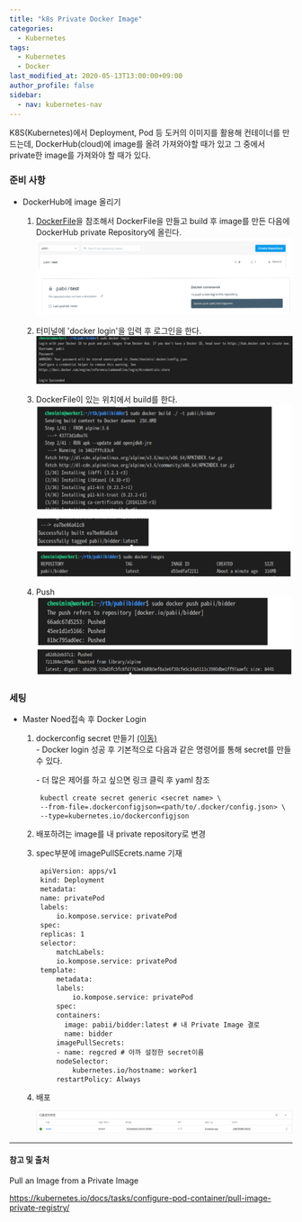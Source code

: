 ```yaml
---
title: "k8s Private Docker Image"
categories: 
  - Kubernetes
tags:
  - Kubernetes
  - Docker
last_modified_at: 2020-05-13T13:00:00+09:00
author_profile: false
sidebar:
  - nav: kubernetes-nav
---
```


K8S(Kubernetes)에서 Deployment, Pod 등 도커의 이미지를 활용해 컨테이너를 만드는데,
DockerHub(cloud)에 image를 올려 가져와야할 때가 있고 그 중에서 private한 image를 가져와야 할 때가 있다.

### 준비 사항
-   DockerHub에 image 올리기
    
    1. [DockerFile](https://docs.docker.com/engine/reference/builder/#usage)을 참조해서 DockerFile을 만들고 build 후 image를 만든 다음에 DockerHub private Repository에 올린다.
    ![dockerHub](/assets/img/posts/kubernetes/privateDocker/dockerhub.png)

    2. 터미널에 'docker login'을 입력 후 로그인을 한다.    
    ![login](/assets/img/posts/kubernetes/privateDocker/login.png)

    3. DockerFile이 있는 위치에서 build를 한다.
    ![build](/assets/img/posts/kubernetes/privateDocker/build.png)

    4. Push
    ![Push](/assets/img/posts/kubernetes/privateDocker/push.png)


### 세팅
- Master Noed접속 후 Docker Login

    1. dockerconfig secret 만들기 [(이동)](https://kubernetes.io/docs/tasks/configure-pod-container/pull-image-private-registry/)<br/>
        \- Docker login 성공 후 기본적으로 다음과 같은 명령어를 통해 secret를 만들 수 있다.<br/>

        \- 더 많은 제어를 하고 싶으면 링크 클릭 후 yaml 참조

            kubectl create secret generic <secret name> \
            --from-file=.dockerconfigjson=<path/to/.docker/config.json> \
            --type=kubernetes.io/dockerconfigjson

    2. 배포하려는 image를 내 private repository로 변경
    3. spec부분에 imagePullSEcrets.name 기재

            apiVersion: apps/v1
            kind: Deployment
            metadata:
            name: privatePod
            labels:
                io.kompose.service: privatePod
            spec:
            replicas: 1
            selector:
                matchLabels:
                io.kompose.service: privatePod
            template:
                metadata:
                labels:
                    io.kompose.service: privatePod
                spec:
                containers:
                  image: pabii/bidder:latest # 내 Private Image 결로
                  name: bidder                
                imagePullSecrets:
                - name: regcred # 아까 설정한 secret이름
                nodeSelector:
                    kubernetes.io/hostname: worker1
                restartPolicy: Always
    4. 배포
    
        ![deploy](/assets/img/posts/kubernetes/privateDocker/deploy.png)

---
#### 참고 및 출처

Pull an Image from a Private Image

https://kubernetes.io/docs/tasks/configure-pod-container/pull-image-private-registry/
